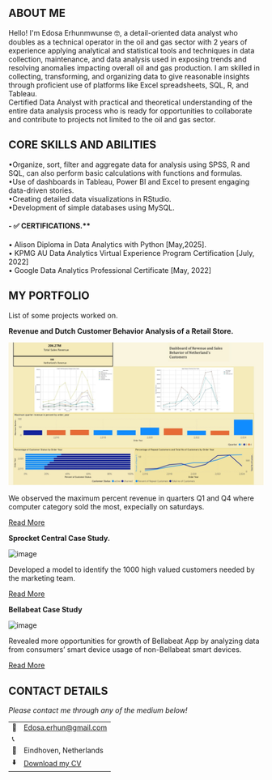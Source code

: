 <!--Section 1: Introduce your self-->
## ABOUT ME

Hello! I'm Edosa Erhunmwunse 🤓, a detail-oriented data analyst who doubles as a technical operator in the oil and gas sector with 2 years of experience applying analytical and statistical tools and techniques in data collection, maintenance, and data analysis used in exposing trends and resolving anomalies impacting overall oil and gas production. I am skilled in collecting, transforming, and organizing data to give reasonable insights through proficient use of platforms like Excel spreadsheets, SQL, R, and Tableau.<br>
Certified Data Analyst with practical and theoretical understanding of the entire data analysis process who is ready for opportunities to collaborate and contribute to projects not limited to the oil and gas sector.

<!--Mention your top/relevant skills here - core and soft skills-->
## CORE SKILLS AND ABILITIES
•Organize, sort, filter and aggregate data for analysis using SPSS, R and SQL, can also perform basic calculations with functions and formulas.<br>
•Use of dashboards in Tableau, Power BI and Excel to present engaging data-driven stories.<br>
•Creating detailed data visualizations in RStudio.<br>
•Development of simple databases using MySQL.<br>

#### - ✅ CERTIFICATIONS.**
•	Alison Diploma in Data Analytics with Python          [May,2025]. <br>
•	KPMG AU Data Analytics Virtual Experience Program Certification    [July, 2022] <br>
•	Google Data Analytics Professional Certificate               [May, 2022] <br>


<!--Section 2: List 3-4 key projects-->
## MY PORTFOLIO 

List of some projects worked on.

**Revenue and Dutch Customer Behavior Analysis of a Retail Store.**

![image](222.jpg)

We observed the maximum percent revenue in quarters Q1 and Q4 where computer category sold the most, expecially on saturdays. 

[Read More](https://github.com/Eddclectic/revenue_dutch)


**Sprocket Central Case Study.**

![image](Screenshot_3.jpg)

Developed a model to identify the 1000 high valued customers needed by the marketing team.

[Read More](https://sites.google.com/view/edosasportfolio/sprocket-central-data)

**Bellabeat Case Study**

![image](Screenshot_2.jpg)

Revealed more opportunities for growth of Bellabeat App by analyzing data from consumers’ smart device usage of non-Bellabeat smart devices.

[Read More](https://www.kaggle.com/code/edosaerhunmwunse/bellabeat-case-study-r)


## CONTACT DETAILS

*Please contact me through any of the medium below!*
<table>
  <tbody>
    <tr>
      <td>📧</td>
      <td><a href="mailto:Edosa.erhun@gmail.com">Edosa.erhun@gmail.com</a></td>
    </tr>
    <tr>
      <td>📞</td>
      <td>  </td>
    </tr>
    <tr>
      <td>📍</td>
      <td>Eindhoven, Netherlands</td>
    </tr>
    <tr>
      <td>⬇️</td>
      <td><a href="https://etuk123456.github.io/portfolio1/docs/Profile.pdf">Download my CV</a></td>
    </tr>
   
    
  </tbody>
</table>
